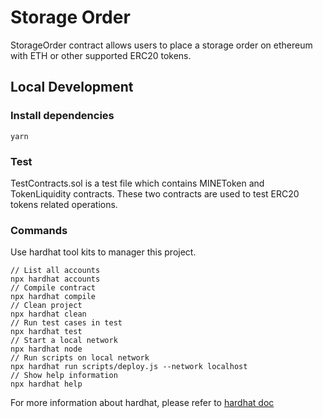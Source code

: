 # Storage Order

StorageOrder contract allows users to place a storage order on ethereum with ETH or other supported ERC20 tokens.

## Local Development

### Install dependencies

```
yarn
```

### Test

TestContracts.sol is a test file which contains MINEToken and TokenLiquidity contracts. These two contracts are used to test ERC20 tokens related operations.

### Commands

Use hardhat tool kits to manager this project.

```shell
// List all accounts
npx hardhat accounts
// Compile contract
npx hardhat compile
// Clean project
npx hardhat clean
// Run test cases in test
npx hardhat test
// Start a local network
npx hardhat node
// Run scripts on local network
npx hardhat run scripts/deploy.js --network localhost
// Show help information
npx hardhat help
```

For more information about hardhat, please refer to [hardhat doc](https://hardhat.org/getting-started/)
